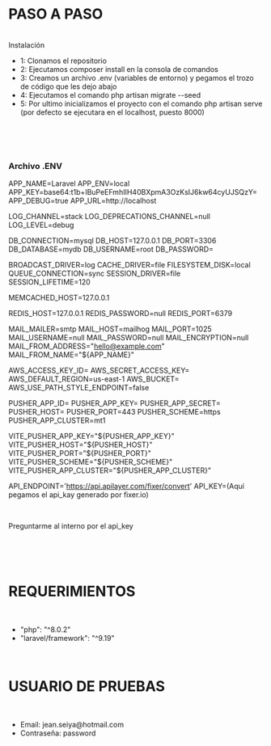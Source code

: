 <h1>PASO A PASO</h1>
<br>
Instalación

<p>
    <ul>
        <li>1: Clonamos el repositorio</li>
        <li>2: Ejecutamos composer install en la consola de comandos</li>
        <li>3: Creamos un archivo .env (variables de entorno) y pegamos el trozo de código que les dejo abajo</li>
        <li>4: Ejecutamos el comando php artisan migrate --seed</li>
        <li>5: Por ultimo inicializamos el proyecto con el comando php artisan serve (por defecto se ejecutara en el localhost, puesto 8000)</li>
    </ul>
</p>
<br>
<br>
<br>

<h3>Archivo .ENV</h3>

<p>

APP_NAME=Laravel
APP_ENV=local
APP_KEY=base64:t1b+IBuPeEFmhIIH40BXpmA3OzKsIJ6kw64cyUJSQzY=
APP_DEBUG=true
APP_URL=http://localhost

LOG_CHANNEL=stack
LOG_DEPRECATIONS_CHANNEL=null
LOG_LEVEL=debug

DB_CONNECTION=mysql
DB_HOST=127.0.0.1
DB_PORT=3306
DB_DATABASE=mydb
DB_USERNAME=root
DB_PASSWORD=

BROADCAST_DRIVER=log
CACHE_DRIVER=file
FILESYSTEM_DISK=local
QUEUE_CONNECTION=sync
SESSION_DRIVER=file
SESSION_LIFETIME=120

MEMCACHED_HOST=127.0.0.1

REDIS_HOST=127.0.0.1
REDIS_PASSWORD=null
REDIS_PORT=6379

MAIL_MAILER=smtp
MAIL_HOST=mailhog
MAIL_PORT=1025
MAIL_USERNAME=null
MAIL_PASSWORD=null
MAIL_ENCRYPTION=null
MAIL_FROM_ADDRESS="hello@example.com"
MAIL_FROM_NAME="${APP_NAME}"

AWS_ACCESS_KEY_ID=
AWS_SECRET_ACCESS_KEY=
AWS_DEFAULT_REGION=us-east-1
AWS_BUCKET=
AWS_USE_PATH_STYLE_ENDPOINT=false

PUSHER_APP_ID=
PUSHER_APP_KEY=
PUSHER_APP_SECRET=
PUSHER_HOST=
PUSHER_PORT=443
PUSHER_SCHEME=https
PUSHER_APP_CLUSTER=mt1

VITE_PUSHER_APP_KEY="${PUSHER_APP_KEY}"
VITE_PUSHER_HOST="${PUSHER_HOST}"
VITE_PUSHER_PORT="${PUSHER_PORT}"
VITE_PUSHER_SCHEME="${PUSHER_SCHEME}"
VITE_PUSHER_APP_CLUSTER="${PUSHER_APP_CLUSTER}"

API_ENDPOINT='https://api.apilayer.com/fixer/convert'
API_KEY=(Aquí pegamos el api_kay generado por fixer.io) 
</p>

<br>
<p>Preguntarme al interno por el api_key</p>
<br>
<br>
<br>

<h1>REQUERIMIENTOS</h1>
<br>
<ul>
    <li>"php": "^8.0.2"</li>
    <li>"laravel/framework": "^9.19"</li>
</ul>
<br>

<h1>USUARIO DE PRUEBAS</h1>
<br>
<ul>
    <li>Email: jean.seiya@hotmail.com</li>
    <li>Contraseña: password</li>
</ul>
